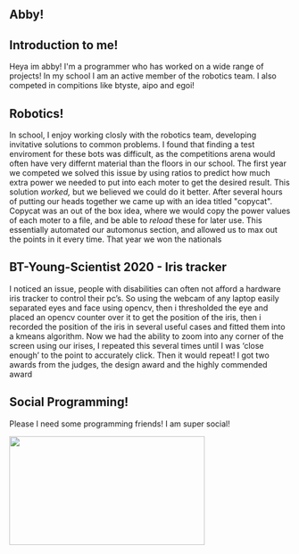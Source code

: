 <!--
**61x6ex6fx6ex79x6dx6fx75x73/61x6ex6fx6ex79x6dx6fx75x73** is a ✨ _special_ ✨ repository because its `README.md` (this file) appears on your GitHub profile.

Here are some ideas to get you started:

- 🔭 I’m currently working on ...
- 🌱 I’m currently learning ...
- 👯 I’m looking to collaborate on ...
- 🤔 I’m looking for help with ...
- 💬 Ask me about ...
- 📫 How to reach me: ...
- 😄 Pronouns: ...
- ⚡ Fun fact: ...
-->
## Abby!

## Introduction to me!
Heya im abby! I'm a programmer who has worked on a wide range of projects! In my school I am an active member of the robotics team. I also competed in compitions like btyste, aipo and egoi! 

## Robotics!
In school, I enjoy working closly with the robotics team, developing invitative solutions to common problems. I found that finding a test enviroment for these bots was difficult, as the competitions arena would often have very differnt material than the floors in our school. The first year we competed we solved this issue by using ratios to predict how much extra power we needed to put into each moter to get the desired result. This solution _worked,_ but we believed we could do it better. After several hours of putting our heads together we came up with an idea titled "copycat". Copycat was an out of the box idea, where we would copy the power values of each moter to a file, and be able to _reload_ these for later use. This essentially automated our automonus section, and allowed us to max out the points in it every time. That year we won the nationals

## BT-Young-Scientist 2020 - Iris tracker

I noticed an issue, people with disabilities can often not afford a hardware iris tracker to control their pc’s. So using the webcam of any laptop easily separated eyes and face using opencv, then i thresholded the eye and placed an opencv counter over it to get the position of the iris, then i recorded the position of the iris in several useful cases and fitted them into a kmeans algorithm. Now we had the ability to zoom into any corner of the screen using our irises, I repeated this several times until I was ‘close enough’ to the point to accurately click. Then it would repeat! I got two awards from the judges, the design award and the highly commended award 

## Social Programming! 

Please I need some programming friends! I am super social! 


<span>
  <a href="https://github.com/abby-luna">
    <img src="https://github-readme-stats.vercel.app/api/top-langs/?username=abby-luna&layout=compact" width="350" height="195" />
  </a>
</span>

